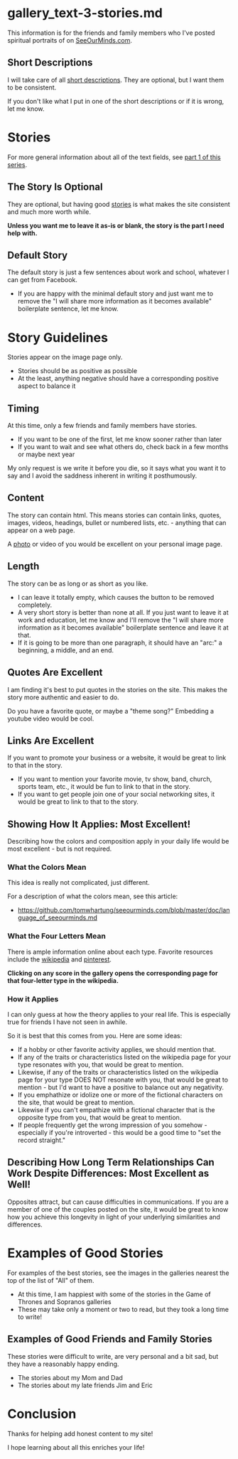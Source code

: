 
# gallery_text-3-stories.md

This information is for the friends and family members who I've posted spiritual portraits of on [SeeOurMinds.com](https://SeeOurMinds.com/).

## Short Descriptions

I will take care of all [short descriptions](https://github.com/tomwhartung/seeourminds.com/blob/master/doc/gallery_text-2-short_fields.md).
They are optional, but I want them to be consistent.

If you don't like what I put in one of the short descriptions or if it is wrong, let me know.

# Stories

For more general information about all of the text fields,
see [part 1 of this series](https://github.com/tomwhartung/seeourminds.com/blob/master/doc/gallery_text-1-general.md).

## The Story Is Optional

They are optional, but having good [stories](https://www.youtube.com/watch?v=AP9nassRt2Y) is
what makes the site consistent and much more worth while.

**Unless you want me to leave it as-is or blank, the story is the part I need help with.**

## Default Story

The default story is just a few sentences about work and school, whatever I can get from Facebook.

- If you are happy with the minimal default story and just want me to remove the "I will share more information as it becomes available" boilerplate sentence, let me know.

# Story Guidelines

Stories appear on the image page only.

- Stories should be as positive as possible
- At the least, anything negative should have a corresponding positive aspect to balance it

## Timing

At this time, only a few friends and family members have stories.

- If you want to be one of the first, let me know sooner rather than later
- If you want to wait and see what others do, check back in a few months or maybe next year

My only request is we write it before you die, so it says what you want it to say
and I avoid the saddness inherent in writing it posthumously.

## Content

The story can contain html.  This means stories can contain links, quotes, images, videos, headings, bullet or
numbered lists, etc. - anything that can appear on a web page.

A [photo](https://www.seeourminds.com/static/content/images/meat_portraits/Tom_Hartung-headshot-color.jpg) or
video of you would be excellent on your personal image page.

## Length

The story can be as long or as short as you like.

- I can leave it totally empty, which causes the button to be removed completely.
- A very short story is better than none at all.  If you just want to leave it at work and education, let me know and I'll remove the "I will share more information as it becomes available" boilerplate sentence and leave it at that.
- If it is going to be more than one paragraph, it should have an "arc:" a beginning, a middle, and an end.

## Quotes Are Excellent

I am finding it's best to put quotes in the stories on the site.  This makes the story more authentic and easier to do.

Do you have a favorite quote, or maybe a "theme song?"
Embedding a youtube video would be cool.

## Links Are Excellent

If you want to promote your business or a website, it would be great to link to that in the story.

- If you want to mention your favorite movie, tv show, band, church, sports team, etc., it would be fun to link to that in the story.
- If you want to get people join one of your social networking sites, it would be great to link to that to the story.

## Showing How It Applies: Most Excellent!

Describing how the colors and composition apply in your daily life would be most excellent - but is not required.

### What the Colors Mean

This idea is really not complicated, just different.

For a description of what the colors mean, see this article:

- https://github.com/tomwhartung/seeourminds.com/blob/master/doc/language_of_seeourminds.md

### What the Four Letters Mean

There is ample information online about each type.
Favorite resources include the [wikipedia](https://en.wikipedia.org/wiki/Main_Page) and [pinterest](https://www.pinterest.com).

**Clicking on any score in the gallery opens the corresponding page for that four-letter type in the wikipedia.**

### How it Applies

I can only guess at how the theory applies to your real life.
This is especially true for friends I have not seen in awhile.

So it is best that this comes from you.
Here are some ideas:

- If a hobby or other favorite activity applies, we should mention that.
- If any of the traits or characteristics listed on the wikipedia page for your type resonates with you, that would be great to mention.
- Likewise, if any of the traits or characteristics listed on the wikipedia page for your type DOES NOT resonate with you, that would be great to mention - but I'd want to have a positive to balance out any negativity.
- If you emphathize or idolize one or more of the fictional characters on the site, that would be great to mention.
- Likewise if you can't empathize with a fictional character that is the opposite type from you, that would be great to mention.
- If people frequently get the wrong impression of you somehow - especially if you're introverted - this would be a good time to "set the record straight."

## Describing How Long Term Relationships Can Work Despite Differences: Most Excellent as Well!

Opposites attract, but can cause difficulties in communications.
If you are a member of one of the couples posted on the site, it would be great to know how you achieve this longevity
in light of your underlying similarities and differences.

# Examples of Good Stories

For examples of the best stories, see the images in the galleries nearest the top of the list of "All" of them.

- At this time, I am happiest with some of the stories in the Game of Thrones and Sopranos galleries
- These may take only a moment or two to read, but they took a long time to write!

## Examples of Good Friends and Family Stories

These stories were difficult to write, are very personal and a bit sad, but they have a reasonably happy ending.

- The stories about my Mom and Dad
- The stories about my late friends Jim and Eric

# Conclusion

Thanks for helping add honest content to my site!

I hope learning about all this enriches your life!

